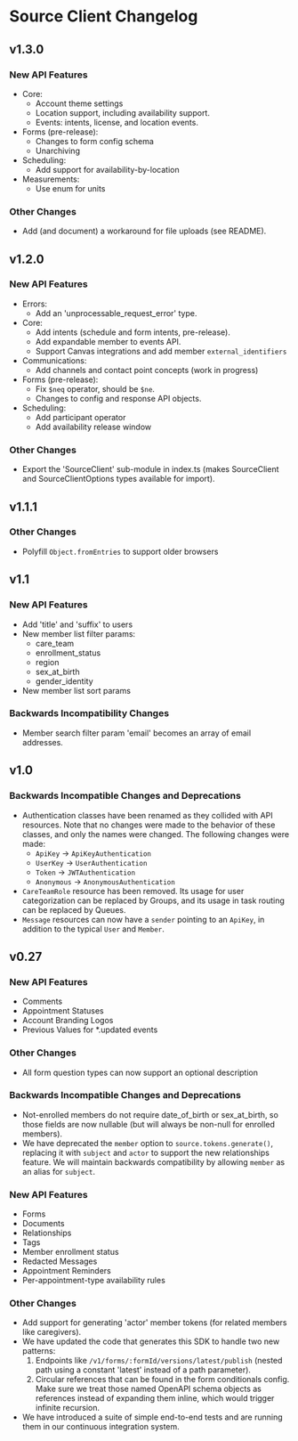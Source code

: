# Source Client Changelog

## v1.3.0

### New API Features

- Core:
  - Account theme settings
  - Location support, including availability support.
  - Events: intents, license, and location events.
- Forms (pre-release):
  - Changes to form config schema
  - Unarchiving
- Scheduling:
  - Add support for availability-by-location
- Measurements:
  - Use enum for units

### Other Changes

- Add (and document) a workaround for file uploads (see README).

## v1.2.0

### New API Features

- Errors:
  - Add an 'unprocessable_request_error' type.
- Core:
  - Add intents (schedule and form intents, pre-release).
  - Add expandable member to events API.
  - Support Canvas integrations and add member `external_identifiers`
- Communications:
  - Add channels and contact point concepts (work in progress)
- Forms (pre-release):
  - Fix `$neq` operator, should be `$ne`.
  - Changes to config and response API objects.
- Scheduling:
  - Add participant operator
  - Add availability release window

### Other Changes

- Export the 'SourceClient' sub-module in index.ts (makes SourceClient and
  SourceClientOptions types available for import).

## v1.1.1

### Other Changes

- Polyfill `Object.fromEntries` to support older browsers

## v1.1

### New API Features

- Add 'title' and 'suffix' to users
- New member list filter params:
  - care_team
  - enrollment_status
  - region
  - sex_at_birth
  - gender_identity
- New member list sort params

### Backwards Incompatibility Changes

- Member search filter param 'email' becomes an array of email addresses.

## v1.0

### Backwards Incompatible Changes and Deprecations

- Authentication classes have been renamed as they collided with API resources. Note that no changes were made to the behavior of these classes, and only the names were changed. The following changes were made:
  - `ApiKey` -> `ApiKeyAuthentication`
  - `UserKey` -> `UserAuthentication`
  - `Token` -> `JWTAuthentication`
  - `Anonymous` -> `AnonymousAuthentication`
- `CareTeamRole` resource has been removed. Its usage for user categorization can be replaced by Groups, and its usage in task routing can be replaced by Queues.
- `Message` resources can now have a `sender` pointing to an `ApiKey`, in addition to the typical `User` and `Member`.

## v0.27

### New API Features

- Comments
- Appointment Statuses
- Account Branding Logos
- Previous Values for \*.updated events

### Other Changes

- All form question types can now support an optional description

### Backwards Incompatible Changes and Deprecations

- Not-enrolled members do not require date_of_birth or sex_at_birth, so those fields are now nullable (but will always
  be non-null for enrolled members).
- We have deprecated the `member` option to `source.tokens.generate()`, replacing it with `subject` and `actor` to
  support the new relationships feature. We will maintain backwards compatibility by allowing `member` as an alias
  for `subject`.

### New API Features

- Forms
- Documents
- Relationships
- Tags
- Member enrollment status
- Redacted Messages
- Appointment Reminders
- Per-appointment-type availability rules

### Other Changes

- Add support for generating 'actor' member tokens (for related members like caregivers).
- We have updated the code that generates this SDK to handle two new patterns:
  1.  Endpoints like `/v1/forms/:formId/versions/latest/publish` (nested path using a constant 'latest' instead of a path
      parameter).
  2.  Circular references that can be found in the form conditionals config. Make sure we treat those named OpenAPI schema
      objects as references instead of expanding them inline, which would trigger infinite recursion.
- We have introduced a suite of simple end-to-end tests and are running them in our continuous integration system.
